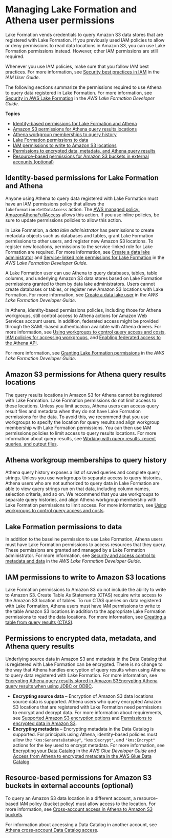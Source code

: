 # Managing Lake Formation and Athena user permissions<a name="lf-athena-user-permissions"></a>

Lake Formation vends credentials to query Amazon S3 data stores that are registered with Lake Formation\. If you previously used IAM policies to allow or deny permissions to read data locations in Amazon S3, you can use Lake Formation permissions instead\. However, other IAM permissions are still required\.

Whenever you use IAM policies, make sure that you follow IAM best practices\. For more information, see [Security best practices in IAM](https://docs.aws.amazon.com/IAM/latest/UserGuide/best-practices.html) in the *IAM User Guide*\.

The following sections summarize the permissions required to use Athena to query data registered in Lake Formation\. For more information, see [Security in AWS Lake Formation](https://docs.aws.amazon.com/lake-formation/latest/dg/security.html) in the *AWS Lake Formation Developer Guide*\.

**Topics**
+ [Identity\-based permissions for Lake Formation and Athena](#lf-athena-user-permissions-identity-based)
+ [Amazon S3 permissions for Athena query results locations](#lf-athena-user-permissions-query-results-locations)
+ [Athena workgroup memberships to query history](#lf-athena-user-permissions-workgroup-memberships-query-history)
+ [Lake Formation permissions to data](#lf-athena-user-permissions-data)
+ [IAM permissions to write to Amazon S3 locations](#lf-athena-user-permissions-s3-write)
+ [Permissions to encrypted data, metadata, and Athena query results](#lf-athena-user-permissions-encrypted)
+ [Resource\-based permissions for Amazon S3 buckets in external accounts \(optional\)](#lf-athena-user-permissions-s3-cross-account)

## Identity\-based permissions for Lake Formation and Athena<a name="lf-athena-user-permissions-identity-based"></a>

Anyone using Athena to query data registered with Lake Formation must have an IAM permissions policy that allows the `lakeformation:GetDataAccess` action\. The [AWS managed policy: AmazonAthenaFullAccess](managed-policies.md#amazonathenafullaccess-managed-policy) allows this action\. If you use inline policies, be sure to update permissions policies to allow this action\.

In Lake Formation, a *data lake administrator* has permissions to create metadata objects such as databases and tables, grant Lake Formation permissions to other users, and register new Amazon S3 locations\. To register new locations, permissions to the service\-linked role for Lake Formation are required\. For more information, see [Create a data lake administrator](https://docs.aws.amazon.com/lake-formation/latest/dg/getting-started-setup.html#create-data-lake-admin) and [Service\-linked role permissions for Lake Formation](https://docs.aws.amazon.com/lake-formation/latest/dg/service-linked-roles.html#service-linked-role-permissions) in the *AWS Lake Formation Developer Guide*\.

A Lake Formation user can use Athena to query databases, tables, table columns, and underlying Amazon S3 data stores based on Lake Formation permissions granted to them by data lake administrators\. Users cannot create databases or tables, or register new Amazon S3 locations with Lake Formation\. For more information, see [Create a data lake user](https://docs.aws.amazon.com/lake-formation/latest/dg/cloudtrail-tut-create-lf-user.html) in the *AWS Lake Formation Developer Guide*\.

In Athena, identity\-based permissions policies, including those for Athena workgroups, still control access to Athena actions for Amazon Web Services account users\. In addition, federated access might be provided through the SAML\-based authentication available with Athena drivers\. For more information, see [Using workgroups to control query access and costs](manage-queries-control-costs-with-workgroups.md), [ IAM policies for accessing workgroups](workgroups-iam-policy.md), and [Enabling federated access to the Athena API](access-federation-saml.md)\.

For more information, see [Granting Lake Formation permissions](https://docs.aws.amazon.com/lake-formation/latest/dg/lake-formation-permissions.html) in the *AWS Lake Formation Developer Guide*\.

## Amazon S3 permissions for Athena query results locations<a name="lf-athena-user-permissions-query-results-locations"></a>

The query results locations in Amazon S3 for Athena cannot be registered with Lake Formation\. Lake Formation permissions do not limit access to these locations\. Unless you limit access, Athena users can access query result files and metadata when they do not have Lake Formation permissions for the data\. To avoid this, we recommend that you use workgroups to specify the location for query results and align workgroup membership with Lake Formation permissions\. You can then use IAM permissions policies to limit access to query results locations\. For more information about query results, see [Working with query results, recent queries, and output files](querying.md)\.

## Athena workgroup memberships to query history<a name="lf-athena-user-permissions-workgroup-memberships-query-history"></a>

Athena query history exposes a list of saved queries and complete query strings\. Unless you use workgroups to separate access to query histories, Athena users who are not authorized to query data in Lake Formation are able to view query strings run on that data, including column names, selection criteria, and so on\. We recommend that you use workgroups to separate query histories, and align Athena workgroup membership with Lake Formation permissions to limit access\. For more information, see [Using workgroups to control query access and costs](manage-queries-control-costs-with-workgroups.md)\.

## Lake Formation permissions to data<a name="lf-athena-user-permissions-data"></a>

In addition to the baseline permission to use Lake Formation, Athena users must have Lake Formation permissions to access resources that they query\. These permissions are granted and managed by a Lake Formation administrator\. For more information, see [Security and access control to metadata and data](https://docs.aws.amazon.com/lake-formation/latest/dg/security-data-access.html#security-data-access-permissions) in the *AWS Lake Formation Developer Guide*\.

## IAM permissions to write to Amazon S3 locations<a name="lf-athena-user-permissions-s3-write"></a>

Lake Formation permissions to Amazon S3 do not include the ability to write to Amazon S3\. Create Table As Statements \(CTAS\) require write access to the Amazon S3 location of tables\. To run CTAS queries on data registered with Lake Formation, Athena users must have IAM permissions to write to the table Amazon S3 locations in addition to the appropriate Lake Formation permissions to read the data locations\. For more information, see [Creating a table from query results \(CTAS\)](ctas.md)\.

## Permissions to encrypted data, metadata, and Athena query results<a name="lf-athena-user-permissions-encrypted"></a>

Underlying source data in Amazon S3 and metadata in the Data Catalog that is registered with Lake Formation can be encrypted\. There is no change to the way that Athena handles encryption of query results when using Athena to query data registered with Lake Formation\. For more information, see [Encrypting Athena query results stored in Amazon S3Encrypting Athena query results when using JDBC or ODBC](encrypting-query-results-stored-in-s3.md)\.
+ **Encrypting source data** – Encryption of Amazon S3 data locations source data is supported\. Athena users who query encrypted Amazon S3 locations that are registered with Lake Formation need permissions to encrypt and decrypt data\. For more information about requirements, see [Supported Amazon S3 encryption options](encryption.md#encryption-options-S3-and-Athena) and [Permissions to encrypted data in Amazon S3](encryption.md#permissions-for-encrypting-and-decrypting-data)\. 
+ **Encrypting metadata** – Encrypting metadata in the Data Catalog is supported\. For principals using Athena, identity\-based policies must allow the `"kms:GenerateDataKey"`, `"kms:Decrypt"`, and `"kms:Encrypt"` actions for the key used to encrypt metadata\. For more information, see [Encrypting your Data Catalog](https://docs.aws.amazon.com/glue/latest/dg/encrypt-glue-data-catalog.html) in the *AWS Glue Developer Guide* and [Access from Athena to encrypted metadata in the AWS Glue Data Catalog](access-encrypted-data-glue-data-catalog.md)\.

## Resource\-based permissions for Amazon S3 buckets in external accounts \(optional\)<a name="lf-athena-user-permissions-s3-cross-account"></a>

To query an Amazon S3 data location in a different account, a resource\-based IAM policy \(bucket policy\) must allow access to the location\. For more information, see [Cross\-account access in Athena to Amazon S3 buckets](cross-account-permissions.md)\.

For information about accessing a Data Catalog in another account, see [Athena cross\-account Data Catalog access](lf-athena-limitations.md#lf-athena-limitations-cross-account-glue)\.